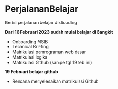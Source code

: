 # PerjalananBelajar
Berisi perjalanan belajar di dicoding

**Dari 16 Februari 2023 sudah mulai belajar di Bangkit**
- Onboarding MSIB
- Technical Briefing
- Matrikulasi pemrograman web dasar
- Matrikulasi logika
- Matrikulasi Github (sampe tgl 19 feb ini)

**19 Februari
belajar github**
* Rencana menyelesaikan matrikulasi Github 
